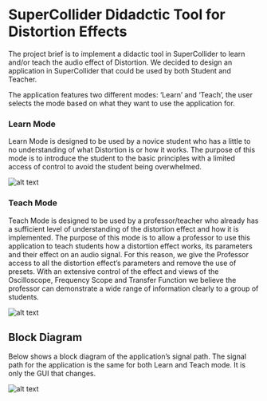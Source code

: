 # SuperCollider Didadctic Tool for Distortion Effects

The project brief is to implement a didactic tool in SuperCollider to learn and/or teach the audio effect of Distortion. We decided to design an application in SuperCollider that could be used by both Student and Teacher. 

The application features two different modes: ‘Learn’ and ‘Teach’, the user selects the mode based on what they want to use the application for. 

### Learn Mode

Learn Mode is designed to be used by a novice student who has a little to no understanding of what Distortion is or how it works.  The purpose of this mode is to introduce the student to the basic principles with a limited access of control to avoid the student being overwhelmed. 

![alt text](https://github.com/polimi-cmls-23/group10-hw-SC-musical-guacamole/blob/main/learn_mode.png?raw=true)

### Teach Mode

Teach Mode is designed to be used by a professor/teacher who already has a sufficient level of understanding of the distortion effect and how it is implemented. The purpose of this mode is to allow a professor to use this application to teach students how a distortion effect works, its parameters and their effect on an audio signal. For this reason, we give the Professor access to all the distortion effect’s parameters and remove the use of presets. With an extensive control of the effect and views of the Oscilloscope, Frequency Scope and Transfer Function we believe the professor can demonstrate a wide range of information clearly to a group of students. 

![alt text](https://github.com/polimi-cmls-23/group10-hw-SC-musical-guacamole/blob/main/teach_mode.png?raw=true)

## Block Diagram 

Below shows a block diagram of the application’s signal path. The signal path for the application is the same for both Learn and Teach mode. It is only the GUI that changes.

![alt text](https://github.com/polimi-cmls-23/group10-hw-SC-musical-guacamole/blob/main/signalchain.png?raw=true)

